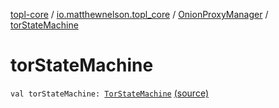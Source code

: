 [topl-core](../../index.md) / [io.matthewnelson.topl_core](../index.md) / [OnionProxyManager](index.md) / [torStateMachine](./tor-state-machine.md)

# torStateMachine

`val torStateMachine: `[`TorStateMachine`](../../io.matthewnelson.topl_core.broadcaster/-tor-state-machine/index.md) [(source)](https://github.com/05nelsonm/TorOnionProxyLibrary-Android/blob/master/topl-core/src/main/java/io/matthewnelson/topl_core/OnionProxyManager.kt#L158)